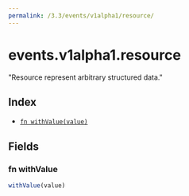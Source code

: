 ```yaml
---
permalink: /3.3/events/v1alpha1/resource/
---
```


# events.v1alpha1.resource

"Resource represent arbitrary structured data."

## Index

* [`fn withValue(value)`](#fn-withvalue)

## Fields

### fn withValue

```ts
withValue(value)
```

